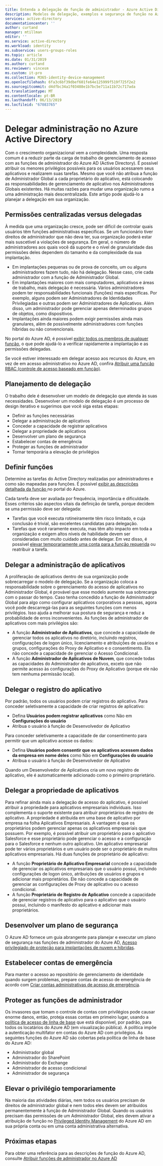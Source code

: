 ```yaml
---
title: Entenda a delegação de função de administrador - Azure Active Directory | Microsoft Docs
description: Modelos de delegação, exemplos e segurança de função no Azure Active Directory
services: active-directory
documentationcenter: ''
author: curtand
manager: mtillman
editor: ''
ms.service: active-directory
ms.workload: identity
ms.subservice: users-groups-roles
ms.topic: article
ms.date: 01/31/2019
ms.author: curtand
ms.reviewer: vincesm
ms.custom: it-pro
ms.collection: M365-identity-device-management
ms.openlocfilehash: 6fa3c6bf39dbef601fe64e125999f519f725f2e2
ms.sourcegitcommit: d4dfbc34a1f03488e1b7bc5e711a11b72c717ada
ms.translationtype: MT
ms.contentlocale: pt-BR
ms.lasthandoff: 06/13/2019
ms.locfileid: "67083765"
---
```

# <a name="delegate-administration-in-azure-active-directory"></a>Delegar administração no Azure Active Directory

Com o crescimento organizacional vem a complexidade. Uma resposta comum é a reduzir parte da carga de trabalho de gerenciamento de acesso com as funções de administrador do Azure AD (Active Directory). É possível atribuir os menores privilégios possíveis para os usuários acessarem seus aplicativos e realizarem suas tarefas. Mesmo que você não atribua a função de Administrador Global a cada proprietário do aplicativo, está colocando as responsabilidades de gerenciamento de aplicativo nos Administradores Globais existentes. Há muitas razões para mudar uma organização rumo a uma administração mais descentralizada. Este artigo pode ajudá-lo a planejar a delegação em sua organização.

<!--What about reporting? Who has which role and how do I audit?-->

## <a name="centralized-versus-delegated-permissions"></a>Permissões centralizadas versus delegadas

À medida que uma organização cresce, pode ser difícil de controlar quais usuários têm funções administrativas específicas. Se um funcionário tiver direitos de administrador que não deva ter, sua organização poderá estar mais suscetível a violações de segurança. Em geral, o número de administradores aos quais você dá suporte e o nível de granularidade das permissões deles dependem do tamanho e da complexidade da sua implantação.

* Em implantações pequenas ou de prova de conceito, um ou alguns administradores fazem tudo, não há delegação. Nesse caso, crie cada administrador com a função de Administrador Global.
* Em implantações maiores com mais computadores, aplicativos e áreas de trabalho, mais delegação é necessária. Vários administradores podem ter responsabilidades funcionais (funções) mais específicas. Por exemplo, alguns podem ser Administradores de Identidades Privilegiadas e outras podem ser Administradores de Aplicativos. Além disso, um administrador pode gerenciar apenas determinados grupos de objetos, como dispositivos.
* Implantações ainda maiores podem exigir permissões ainda mais granulares, além de possivelmente administradores com funções híbridas ou não convencionais.

No portal do Azure AD, é possível [exibir todos os membros de qualquer função](directory-manage-roles-portal.md), o que pode ajudá-lo a verificar rapidamente a implantação e as permissões delegadas.

Se você estiver interessado em delegar acesso aos recursos do Azure, em vez de em acesso administrativo no Azure AD, confira [Atribuir uma função RBAC (controle de acesso baseado em função)](../../role-based-access-control/role-assignments-portal.md).

## <a name="delegation-planning"></a>Planejamento de delegação

O trabalho dele é desenvolver um modelo de delegação que atenda às suas necessidades. Desenvolver um modelo de delegação é um processo de design iterativo e sugerimos que você siga estas etapas:

* Definir as funções necessárias
* Delegar a administração de aplicativos
* Conceder a capacidade de registrar aplicativos
* Delegar a propriedade de aplicativos
* Desenvolver um plano de segurança
* Estabelecer contas de emergência
* Proteger as funções de administrador
* Tornar temporária a elevação de privilégios

## <a name="define-roles"></a>Definir funções

Determine as tarefas do Active Directory realizadas por administradores e como são mapeadas para funções. É possível [exibir as descrições detalhada da função ](directory-manage-roles-portal.md) no portal do Azure.

Cada tarefa deve ser avaliada por frequência, importância e dificuldade. Esses critérios são aspectos vitais da definição de tarefa, porque decidem se uma permissão deve ser delegada:

* Tarefas que você executa rotineiramente têm risco limitado, e cuja conclusão é trivial, são excelentes candidatas para delegação.
* Tarefas que você raramente executa, mas têm alto impacto em toda a organização e exigem altos níveis de habilidade devem ser consideradas com muito cuidado antes de delegar. Em vez disso, é possível [elevar temporariamente uma conta para a função requerida](../active-directory-privileged-identity-management-configure.md) ou reatribuir a tarefa.

## <a name="delegate-app-administration"></a>Delegar a administração de aplicativos

A proliferação de aplicativos dentro de sua organização pode sobrecarregar o modelo de delegação. Se a organização coloca a responsabilidade sobre o gerenciamento do acesso de aplicativos no Administrador Global, é provável que esse modelo aumente sua sobrecarga com o passar do tempo. Caso tenha concedido a função de Administrador Global para algo como configurar aplicativos corporativos a pessoas, agora você pode descarregá-las para as seguintes funções com menos privilégios. Isso ajuda a melhorar sua postura de segurança e reduz a probabilidade de erros inconvenientes. As funções de administrador de aplicativos com mais privilégios são:

* A função **Administrador de Aplicativos**, que concede a capacidade de gerenciar todos os aplicativos no diretório, incluindo registros, configurações de logon único, licenciamento e atribuições de usuários e grupos, configurações do Proxy de Aplicativo e o consentimento. Ela não concede a capacidade de gerenciar o Acesso Condicional.
* A função **Administrador de Aplicativos de Nuvem**, que concede todas as capacidades do Administrador de aplicativos, exceto que não permite acesso às configurações do Proxy de Aplicativo (porque ele não tem nenhuma permissão local).

## <a name="delegate-app-registration"></a>Delegar o registro do aplicativo

Por padrão, todos os usuários podem criar registros do aplicativo. Para conceder seletivamente a capacidade de criar registros de aplicativo:

* Defina **Usuários podem registrar aplicativos** como Não em **Configurações do usuário**
* Atribua o usuário à função de Desenvolvedor de Aplicativo

Para conceder seletivamente a capacidade de dar consentimento para permitir que um aplicativo acesse os dados:

* Defina **Usuários podem consentir que os aplicativos acessem dados da empresa em nome deles** como Não em **Configurações do usuário**
* Atribua o usuário à função de Desenvolvedor de Aplicativo

Quando um Desenvolvedor de Aplicativos cria um novo registro de aplicativo, ele é automaticamente adicionado como o primeiro proprietário.

## <a name="delegate-app-ownership"></a>Delegar a propriedade de aplicativos

Para refinar ainda mais a delegação de acesso do aplicativo, é possível atribuir a propriedade para aplicativos empresariais individuais. Isso complementa o suporte existente para atribuir proprietários de registro de aplicativo. A propriedade é atribuída em uma base de aplicativo por empresa na folha Aplicativos Empresariais. A vantagem é que os proprietários podem gerenciar apenas os aplicativos empresariais que possuem. Por exemplo, é possível atribuir um proprietário para o aplicativo Salesforce e esse proprietário pode gerenciar o acesso e a configuração para o Salesforce e nenhum outro aplicativo. Um aplicativo empresarial pode ter vários proprietários e um usuário pode ser o proprietário de muitos aplicativos empresariais. Há duas funções de proprietário de aplicativo:

* A função **Proprietário de Aplicativo Empresarial** concede a capacidade de gerenciar os aplicativos empresariais que o usuário possui, incluindo configurações de logon único, atribuições de usuários e grupos e adicionar mais proprietários. Ele não concede a capacidade de gerenciar as configurações de Proxy de aplicativo ou o acesso condicional.
* A função **Proprietário de Registro de Aplicativo** concede a capacidade de gerenciar registros de aplicativo para o aplicativo que o usuário possui, incluindo o manifesto do aplicativo e adicionar mais proprietários.

## <a name="develop-a-security-plan"></a>Desenvolver um plano de segurança

O Azure AD fornece um guia abrangente para planejar e executar um plano de segurança nas funções de administrador do Azure AD, [Acesso privilegiado de proteção para implantações de nuvem e híbridas](directory-admin-roles-secure.md).

## <a name="establish-emergency-accounts"></a>Estabelecer contas de emergência

Para manter o acesso ao repositório de gerenciamento de identidade quando surgem problemas, prepare contas de acesso de emergência de acordo com [Criar contas administrativas de acesso de emergência](directory-emergency-access.md).

## <a name="secure-your-administrator-roles"></a>Proteger as funções de administrador

Os invasores que tomam o controle de contas com privilégios pode causar enorme danos, então, proteja essas contas em primeiro lugar, usando a [política de acesso de linha de base](https://cloudblogs.microsoft.com/enterprisemobility/2018/06/22/baseline-security-policy-for-azure-ad-admin-accounts-in-public-preview/) que está disponível, por padrão, para todos os locatários do Azure AD (em visualização pública). A política impõe a autenticação multifator em contas do Azure AD com privilégios. As seguintes funções do Azure AD são cobertas pela política de linha de base do Azure AD:

* Administrador global
* Administrador do SharePoint
* Administrador do Exchange
* Administrador de acesso condicional
* Administrador de segurança

## <a name="elevate-privilege-temporarily"></a>Elevar o privilégio temporariamente

Na maioria das atividades diárias, nem todos os usuários precisam de direitos de administrador global e nem todos eles devem ser atribuídos permanentemente à função de Administrador Global. Quando os usuários precisam das permissões de um Administrador Global, eles devem ativar a atribuição de função no [Privileged Identity Management](../active-directory-privileged-identity-management-configure.md) do Azure AD em sua própria conta ou em uma conta administrativa alternativa.

## <a name="next-steps"></a>Próximas etapas

Para obter uma referência para as descrições de função do Azure AD, consulte [Atribuir funções de administrador no Azure AD](directory-assign-admin-roles.md)
